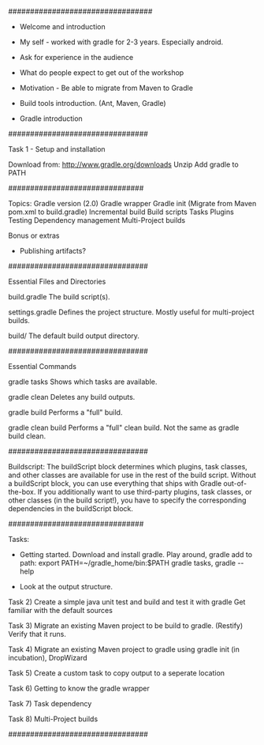 
#################################

- Welcome and introduction
- My self - worked with gradle for 2-3 years. Especially android.
- Ask for experience in the audience
- What do people expect to get out of the workshop
- Motivation - Be able to migrate from Maven to Gradle

- Build tools introduction. (Ant, Maven, Gradle)
- Gradle introduction


################################


Task 1 - Setup and installation

Download from: http://www.gradle.org/downloads
Unzip
Add gradle to PATH


###############################



Topics:
Gradle version (2.0)
Gradle wrapper
Gradle init (Migrate from Maven pom.xml to build.gradle)
Incremental build
Build scripts
Tasks
Plugins
Testing
Dependency management
Multi-Project builds

Bonus or extras
- Publishing artifacts?

################################

Essential Files and Directories

build.gradle
The build script(s).

settings.gradle
Defines the project structure. Mostly useful for multi-project builds.

build/
The default build output directory.

################################

Essential Commands

gradle tasks
Shows which tasks are available.

gradle clean
Deletes any build outputs.

gradle build
Performs a "full" build.

gradle clean build
Performs a "full" clean build. Not the same as gradle build clean.




################################


Buildscript:
The buildScript block determines which plugins, task classes, and other classes are available for use in the rest of the build script. Without a buildScript block, you can use everything that ships with Gradle out-of-the-box. If you additionally want to use third-party plugins, task classes, or other classes (in the build script!), you have to specify the corresponding dependencies in the buildScript block.

###############################

Tasks:

- Getting started.
Download and install gradle.
Play around, gradle add to path:  export PATH=~/gradle_home/bin:$PATH
gradle tasks, gradle --help


- Look at the output structure.


Task 2)
Create a simple java unit test and build and test it with gradle
Get familiar with the default sources


Task 3) 
Migrate an existing Maven project to be build to gradle. (Restify)
Verify that it runs.

Task 4) 
Migrate an existing Maven project to gradle using gradle init (in incubation), DropWizard


Task 5)
Create a custom task to copy output to a seperate location

Task 6)
Getting to know the gradle wrapper

Task 7) 
Task dependency

Task 8)
Multi-Project builds



################################



